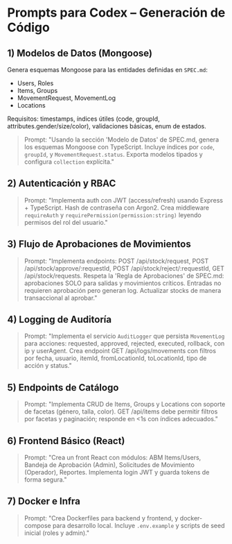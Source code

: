 # Prompts para Codex – Generación de Código

## 1) Modelos de Datos (Mongoose)
Genera esquemas Mongoose para las entidades definidas en `SPEC.md`:
- Users, Roles
- Items, Groups
- MovementRequest, MovementLog
- Locations

Requisitos: timestamps, índices útiles (code, groupId, attributes.gender/size/color), validaciones básicas, enum de estados.

> Prompt:
"Usando la sección 'Modelo de Datos' de SPEC.md, genera los esquemas Mongoose con TypeScript.
Incluye índices por `code`, `groupId`, y `MovementRequest.status`. 
Exporta modelos tipados y configura `collection` explícita."

## 2) Autenticación y RBAC
> Prompt:
"Implementa auth con JWT (access/refresh) usando Express + TypeScript. 
Hash de contraseña con Argon2. 
Crea middleware `requireAuth` y `requirePermission(permission:string)` leyendo permisos del rol del usuario."

## 3) Flujo de Aprobaciones de Movimientos
> Prompt:
"Implementa endpoints: 
POST /api/stock/request, POST /api/stock/approve/:requestId, POST /api/stock/reject/:requestId, GET /api/stock/requests.
Respeta la 'Regla de Aprobaciones' de SPEC.md: aprobaciones SOLO para salidas y movimientos críticos. 
Entradas no requieren aprobación pero generan log. 
Actualizar stocks de manera transaccional al aprobar."

## 4) Logging de Auditoría
> Prompt:
"Implementa el servicio `AuditLogger` que persista `MovementLog` para acciones: requested, approved, rejected, executed, rollback, con ip y userAgent.
Crea endpoint GET /api/logs/movements con filtros por fecha, usuario, itemId, fromLocationId, toLocationId, tipo de acción y status."

## 5) Endpoints de Catálogo
> Prompt:
"Implementa CRUD de Items, Groups y Locations con soporte de facetas (género, talla, color).
GET /api/items debe permitir filtros por facetas y paginación; responde en <1s con índices adecuados."

## 6) Frontend Básico (React)
> Prompt:
"Crea un front React con módulos: ABM Items/Users, Bandeja de Aprobación (Admin), Solicitudes de Movimiento (Operador), Reportes. 
Implementa login JWT y guarda tokens de forma segura."

## 7) Docker e Infra
> Prompt:
"Crea Dockerfiles para backend y frontend, y docker-compose para desarrollo local. 
Incluye `.env.example` y scripts de seed inicial (roles y admin)." 

